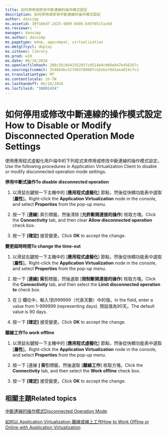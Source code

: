 ```yaml
---
title: 如何停用或修改中斷連線的操作模式設定
description: 如何停用或修改中斷連線的操作模式設定
author: dansimp
ms.assetid: 39f166d7-2d25-4899-8405-b45f051facb8
ms.reviewer: ''
manager: dansimp
ms.author: dansimp
ms.pagetype: mdop, appcompat, virtualization
ms.mktglfcycl: deploy
ms.sitesec: library
ms.prod: w10
ms.date: 06/16/2016
ms.openlocfilehash: 288c35c8d43352037c8514b4c060e847b456267c
ms.sourcegitcommit: 354664bc527d93f80687cd2eba70d1eea024c7c3
ms.translationtype: MT
ms.contentlocale: zh-TW
ms.lasthandoff: 06/26/2020
ms.locfileid: "10801434"
---
```

# <span data-ttu-id="358bb-103">如何停用或修改中斷連線的操作模式設定</span><span class="sxs-lookup"><span data-stu-id="358bb-103">How to Disable or Modify Disconnected Operation Mode Settings</span></span>


<span data-ttu-id="358bb-104">使用應用程式虛擬化用戶端中的下列程式來停用或修改中斷連線的操作模式設定。</span><span class="sxs-lookup"><span data-stu-id="358bb-104">Use the following procedures in Application Virtualization Client to disable or modify disconnected operation mode settings.</span></span>

**<span data-ttu-id="358bb-105">停用中斷式操作</span><span class="sxs-lookup"><span data-stu-id="358bb-105">To disable disconnected operation</span></span>**

1.  <span data-ttu-id="358bb-106">以滑鼠右鍵按一下主機中的 [**應用程式虛擬化**] 節點，然後從快顯功能表中選取 [**屬性**]。</span><span class="sxs-lookup"><span data-stu-id="358bb-106">Right-click the **Application Virtualization** node in the console, and select **Properties** from the pop-up menu.</span></span>

2.  <span data-ttu-id="358bb-107">按一下 [**連線**] 索引標籤，然後清除 [**允許斷開連接的操作**] 核取方塊。</span><span class="sxs-lookup"><span data-stu-id="358bb-107">Click the **Connectivity** tab, and then clear **Allow disconnected operation** check box.</span></span>

3.  <span data-ttu-id="358bb-108">按一下 **[確定]** 接受變更。</span><span class="sxs-lookup"><span data-stu-id="358bb-108">Click **OK** to accept the change.</span></span>

**<span data-ttu-id="358bb-109">變更超時時間</span><span class="sxs-lookup"><span data-stu-id="358bb-109">To change the time-out</span></span>**

1.  <span data-ttu-id="358bb-110">以滑鼠右鍵按一下主機中的 [**應用程式虛擬化**] 節點，然後從快顯功能表中選取 [**屬性**]。</span><span class="sxs-lookup"><span data-stu-id="358bb-110">Right-click the **Application Virtualization** node in the console, and select **Properties** from the pop-up menu.</span></span>

2.  <span data-ttu-id="358bb-111">按一下 [**連線] 索引**標籤，然後選取 [**限制斷開連接的操作**] 核取方塊。</span><span class="sxs-lookup"><span data-stu-id="358bb-111">Click the **Connectivity** tab, and then select the **Limit disconnected operation to** check box.</span></span>

3.  <span data-ttu-id="358bb-112">在 [] 欄位中，輸入1到999999（代表天數）中的值。</span><span class="sxs-lookup"><span data-stu-id="358bb-112">In the field, enter a value from 1–999999 (representing days).</span></span> <span data-ttu-id="358bb-113">預設值為90天。</span><span class="sxs-lookup"><span data-stu-id="358bb-113">The default value is 90 days.</span></span>

4.  <span data-ttu-id="358bb-114">按一下 **[確定]** 接受變更。</span><span class="sxs-lookup"><span data-stu-id="358bb-114">Click **OK** to accept the change.</span></span>

**<span data-ttu-id="358bb-115">離線工作</span><span class="sxs-lookup"><span data-stu-id="358bb-115">To work offline</span></span>**

1.  <span data-ttu-id="358bb-116">以滑鼠右鍵按一下主機中的 [**應用程式虛擬化**] 節點，然後從快顯功能表中選取 [**屬性**]。</span><span class="sxs-lookup"><span data-stu-id="358bb-116">Right-click the **Application Virtualization** node in the console, and select **Properties** from the pop-up menu.</span></span>

2.  <span data-ttu-id="358bb-117">按一下 [連線 **] 索引**標籤，然後選取 [**離線工作**] 核取方塊。</span><span class="sxs-lookup"><span data-stu-id="358bb-117">Click the **Connectivity** tab, and then select the **Work offline** check box.</span></span>

3.  <span data-ttu-id="358bb-118">按一下 **[確定]** 接受變更。</span><span class="sxs-lookup"><span data-stu-id="358bb-118">Click **OK** to accept the change.</span></span>

## <span data-ttu-id="358bb-119">相關主題</span><span class="sxs-lookup"><span data-stu-id="358bb-119">Related topics</span></span>


[<span data-ttu-id="358bb-120">中斷連線的操作模式</span><span class="sxs-lookup"><span data-stu-id="358bb-120">Disconnected Operation Mode</span></span>](disconnected-operation-mode.md)

[<span data-ttu-id="358bb-121">如何以 Application Virtualization 離線或線上工作</span><span class="sxs-lookup"><span data-stu-id="358bb-121">How to Work Offline or Online with Application Virtualization</span></span>](how-to-work-offline-or-online-with-application-virtualization.md)

 

 





